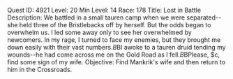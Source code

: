 Quest ID: 4921
Level: 20
Min Level: 14
Race: 178
Title: Lost in Battle
Description: We battled in a small tauren camp when we were separated--she held three of the Bristlebacks off by herself. But the odds began to overwhelm us. I led some away only to see her overwhelmed by newcomers. In my rage, I turned to face my enemies, but they brought me down easily with their vast numbers.$B$BI awoke to a tauren druid tending my wounds--he had come across me on the Gold Road as I fell.$B$BPlease, $c, find some sign of my wife.
Objective: Find Mankrik's wife and then return to him in the Crossroads.
